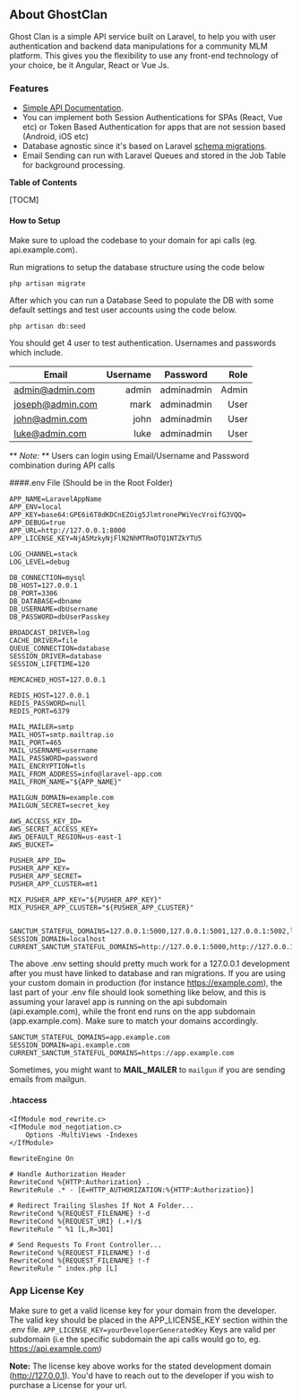 ## About GhostClan

Ghost Clan is a simple API service built on Laravel, to help you with user authentication and backend data manipulations for a community MLM platform. This gives you the flexibility to use any front-end technology of your choice, be it Angular, React or Vue Js.

### Features

- [Simple API Documentation](http://www.xxxxxxxx.com/ghostclan/docs).
- You can implement both Session Authentications for SPAs (React, Vue etc) or Token Based Authentication for apps that are not session based (Android, iOS etc)
- Database agnostic since it's based on Laravel [schema migrations](https://laravel.com/docs/migrations).
- Email Sending can run with Laravel Queues and stored in the Job Table for background processing.

**Table of Contents**

[TOCM]

#### How to Setup
Make sure to upload the codebase to your domain for api calls (eg. api.example.com).

Run migrations to setup the database structure using the code below

`php artisan migrate`

After which you can run a Database Seed to populate the DB with some default settings and test user accounts using the code below.

`php artisan db:seed`

You should get 4 user to test authentication. Usernames and passwords which include.

| Email      | Username | Password | Role
| ------- | -----:| ------- | -----:|
| admin@admin.com | admin | adminadmin | Admin
| joseph@admin.com | mark | adminadmin | User
| john@admin.com |    john | adminadmin | User
| luke@admin.com |    luke | adminadmin | User

** *Note:* ** Users can login using Email/Username and Password combination during API calls


####.env File (Should be in the Root Folder)

    APP_NAME=LaravelAppName
	APP_ENV=local
	APP_KEY=base64:GPE6i6T8dKDCnEZOig5JlmtronePWiVecVroifG3VQQ=
	APP_DEBUG=true
	APP_URL=http://127.0.0.1:8000
	APP_LICENSE_KEY=NjA5MzkyNjFlN2NhMTRmOTQ1NTZkYTU5

	LOG_CHANNEL=stack
	LOG_LEVEL=debug

	DB_CONNECTION=mysql
	DB_HOST=127.0.0.1
	DB_PORT=3306
	DB_DATABASE=dbname
	DB_USERNAME=dbUsername
	DB_PASSWORD=dbUserPasskey

	BROADCAST_DRIVER=log
	CACHE_DRIVER=file
	QUEUE_CONNECTION=database
	SESSION_DRIVER=database
	SESSION_LIFETIME=120

	MEMCACHED_HOST=127.0.0.1

	REDIS_HOST=127.0.0.1
	REDIS_PASSWORD=null
	REDIS_PORT=6379

	MAIL_MAILER=smtp
	MAIL_HOST=smtp.mailtrap.io
	MAIL_PORT=465
	MAIL_USERNAME=username
	MAIL_PASSWORD=password
	MAIL_ENCRYPTION=tls
	MAIL_FROM_ADDRESS=info@laravel-app.com
	MAIL_FROM_NAME="${APP_NAME}"

	MAILGUN_DOMAIN=example.com
	MAILGUN_SECRET=secret_key

	AWS_ACCESS_KEY_ID=
	AWS_SECRET_ACCESS_KEY=
	AWS_DEFAULT_REGION=us-east-1
	AWS_BUCKET=

	PUSHER_APP_ID=
	PUSHER_APP_KEY=
	PUSHER_APP_SECRET=
	PUSHER_APP_CLUSTER=mt1

	MIX_PUSHER_APP_KEY="${PUSHER_APP_KEY}"
	MIX_PUSHER_APP_CLUSTER="${PUSHER_APP_CLUSTER}"


	SANCTUM_STATEFUL_DOMAINS=127.0.0.1:5000,127.0.0.1:5001,127.0.0.1:5002,localhost:5000,localhost:5001,localhost:5002,localhost:3000
	SESSION_DOMAIN=localhost
	CURRENT_SANCTUM_STATEFUL_DOMAINS=http://127.0.0.1:5000,http://127.0.0.1:5001,http://127.0.0.1:5002,http://localhost:5000,http://localhost:5001,http://localhost:5002

    
The above .env setting should pretty much work for a 127.0.0.1 development after you must have linked to database and ran migrations. If you are using your custom domain in production (for instance https://example.com), the last part of your .env file should look something like below, and this is assuming your laravel app is running on the api subdomain (api.example.com), while the front end runs on the app subdomain (app.example.com).
Make sure to match your domains accordingly.

	SANCTUM_STATEFUL_DOMAINS=app.example.com
	SESSION_DOMAIN=api.example.com
	CURRENT_SANCTUM_STATEFUL_DOMAINS=https://app.example.com
Sometimes, you might want to **MAIL_MAILER** to `mailgun` if you are sending emails from mailgun. 



#### .htaccess
	<IfModule mod_rewrite.c>
    <IfModule mod_negotiation.c>
        Options -MultiViews -Indexes
    </IfModule>

    RewriteEngine On

    # Handle Authorization Header
    RewriteCond %{HTTP:Authorization} .
    RewriteRule .* - [E=HTTP_AUTHORIZATION:%{HTTP:Authorization}]

    # Redirect Trailing Slashes If Not A Folder...
    RewriteCond %{REQUEST_FILENAME} !-d
    RewriteCond %{REQUEST_URI} (.+)/$
    RewriteRule ^ %1 [L,R=301]

    # Send Requests To Front Controller...
    RewriteCond %{REQUEST_FILENAME} !-d
    RewriteCond %{REQUEST_FILENAME} !-f
    RewriteRule ^ index.php [L]
</IfModule>

### App License Key
Make sure to get a valid license key for your domain from the developer. The valid key should be placed in the APP_LICENSE_KEY section within the .env file.
    `APP_LICENSE_KEY=yourDeveloperGeneratedKey`
Keys are valid per subdomain (i.e the specific subdomain the api calls would go to, eg. https://api.example.com)

**Note:** The license key above works for the stated development domain (http://127.0.0.1). You'd have to reach out to the developer if you wish to purchase a License for your url.